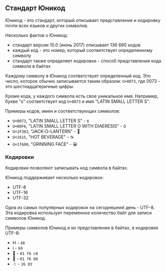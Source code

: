 ## Стандарт Юникод

Юникод - это стандарт, который описывает представление и кодировку почти всех языков и других символов.

Несколько фактов о Юникод:
* стандарт версии 10.0 (июнь 2017) описывает 136 690 кодов
* каждый код - это номер, который соответствует определенному символу
* стандарт также определяет кодировки - способ представления кода символа в байтах

Каждому символу в Юникод соответствует определенный код.
Это число, которое обычно записывается таким образом: ```U+0073```, где 0073 - это шестнадцатеричные цифры.

Кроме кода, у каждого символа есть свое уникальное имя.
Например, букве "s" соответствует код ```U+0073``` и имя "LATIN SMALL LETTER S".

Примеры кодов, имен и соответствующих символов:

* ```U+0073```, "LATIN SMALL LETTER S" - s
* ```U+00F6```, "LATIN SMALL LETTER O WITH DIAERESIS" - ö
* ```U+1F383```, "JACK-O-LANTERN" - &#127875; 
* ```U+2615```, "HOT BEVERAGE" - &#9749;
* ```U+1f600```, "GRINNING FACE" - &#128512;

### Кодировки

Кодировки позволяют записывать код символа в байтах.

Юникод поддерживает несколько кодировок:
* UTF-8
* UTF-16
* UTF-32

Одна из самых популярных кодировок на сегодняшний день - UTF-8.
Эта кодировка использует переменное количество байт для записи символов Юникод.

Примеры символов Юникод и их представление в байтах, в кодировке UTF-8:
* H - ```48```
* i - ```69```
* &#128704; - ```01 f6 c0```
* &#128640; - ```01 f6 80```
* &#9731; - ```26 03```


